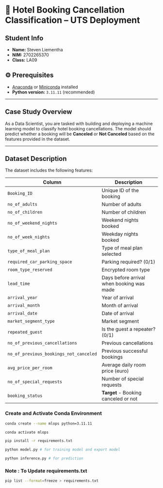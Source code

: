 
# 🏨 Hotel Booking Cancellation Classification – UTS Deployment

## Student Info
- **Name:** Steven Liementha
- **NIM:** 2702265370
- **Class:** LA09

## ⚙️ Prerequisites
- [Anaconda](https://www.anaconda.com/products/distribution) or [Miniconda](https://docs.conda.io/en/latest/miniconda.html) installed
- **Python version:** `3.11.11` (recommended)

---

## Case Study Overview

As a Data Scientist, you are tasked with building and deploying a machine learning model to classify hotel booking cancellations. The model should predict whether a booking will be **Canceled** or **Not Canceled** based on the features provided in the dataset.

---

## Dataset Description

The dataset includes the following features:

| Column | Description |
|--------|-------------|
| `Booking_ID` | Unique ID of the booking |
| `no_of_adults` | Number of adults |
| `no_of_children` | Number of children |
| `no_of_weekend_nights` | Weekend nights booked |
| `no_of_week_nights` | Weekday nights booked |
| `type_of_meal_plan` | Type of meal plan selected |
| `required_car_parking_space` | Parking required? (0/1) |
| `room_type_reserved` | Encrypted room type |
| `lead_time` | Days before arrival when booking was made |
| `arrival_year` | Year of arrival |
| `arrival_month` | Month of arrival |
| `arrival_date` | Date of arrival |
| `market_segment_type` | Market segment |
| `repeated_guest` | Is the guest a repeater? (0/1) |
| `no_of_previous_cancellations` | Previous cancellations |
| `no_of_previous_bookings_not_canceled` | Previous successful bookings |
| `avg_price_per_room` | Average daily room price (euro) |
| `no_of_special_requests` | Number of special requests |
| `booking_status` | **Target** - Booking canceled or not |

### Create and Activate Conda Environment

```bash
conda create --name mlops python=3.11.11

conda activate mlops

pip install -r requirements.txt

python model.py # for training model and export model

python inference.py # for prediction
```

### Note : To Update requirements.txt
```sh
pip list --format=freeze > requirements.txt
```
